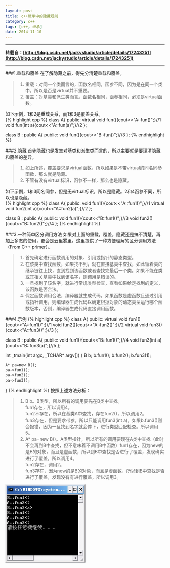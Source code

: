 ```yaml
---
layout: post
title: c++继承中的隐藏规则
category: c++
tags: [c++, 继承]
date: 2014-11-10
---
```



---
**转载自：[http://blog.csdn.net/jackystudio/article/details/17243251](http://blog.csdn.net/jackystudio/article/details/17243251)**

---

###1.重载和覆盖
在了解隐藏之前，得先分清楚重载和覆盖。  

> 1. 重载：对同一个类而言的，函数名相同，函参不同，因为是在同一个类中，所以是否是virtual并不重要。  
> 2. 覆盖：对基类和派生类而言。函数名相同，函参相同，必须是virtual函数。  

如下示例，1和2是重载关系，而1和3是覆盖关系。  
{% highlight cpp %}
class A{
public:
	virtual void fun(){cout<<"A::fun()";}//1
	void fun(int a){cout<<"A::fun(a)";}//2
};

class B : public A{
public:
	void fun(){cout<<"B::fun()";}//3
};
{% endhighlight %}

###2.隐藏
首先隐藏也是发生对基类和派生类而言的，所以主要就是要理清隐藏和覆盖的差异。  

> 1. 如上所述，覆盖要求是virtual函数，所以如果是不带virtual的同名同参函数，那么就是隐藏。  
> 2. 不管有没有virtual标识，函参不一样，那么也是隐藏。

<!-- more -->
如下示例，1和3同名同参，但是无virtual标识，所以是隐藏。2和4函参不同，所以也是隐藏。  
{% highlight cpp %}
class A{
public:
	void fun1(){cout<<"A::fun1()";}//1
	virtual void fun2(int a){cout<<"A::fun2(a)";}//2
};

class B : public A{
public:
	void fun1(){cout<<"B::fun1()";}//3
	void fun2(){cout<<"B::fun2()";}//4
};
{% endhighlight %}

###3.一种简单区分调用方法
如果对上面的重载，覆盖，隐藏还是搞不清楚，再加上多态的使用，更会是云里雾里。这里提供了一种方便理解的区分调用方法（From C++ primer）。  

> 1. 首先确定进行函数调用的对象、引用或指针的静态类型。  
> 2. 在该类中查找函数，如果找不到，就在直接基类中查找，如此循着类的继承链往上找，直到找到该函数或者查找完最后一个类。如果不能在类或其相关基类中找到该名字，则调用是错误的。  
> 3. 一旦找到了该名字，就进行常规类型检查，查看如果给定找到的定义，该函数是否合法。  
> 4. 假定函数调用合法，编译器就生成代码。如果函数是虚函数且通过引用或指针调用，则编译器生成代码以确定根据对象的动态类型运行哪个函数版本，否则，编译器生成代码直接调用函数。  

###4.示例
{% highlight cpp %}
class A{
public:
	virtual void fun1(){cout<<"A::fun1()";}//1
	void fun2(){cout<<"A::fun2()";}//2
	virtual void fun3(){cout<<"A::fun3()";}//3
};

class B : public A{
public:
	void fun1(){cout<<"B::fun1()";}//4
	void fun3(int a){cout<<"B::fun3(a)";}//5
};

int _tmain(int argc, _TCHAR* argv[])
{
	B b;
	b.fun1();
	b.fun2();
	b.fun3(1);

	A* pa=new B();
	pa->fun1();
	pa->fun2();
	pa->fun3();
}
{% endhighlight %}
按照上述方法分析：  

> 1. B b。B类型，所以所有的调用要先在B类中查找。  
fun1存在，所以调用4。  
fun2不存在，所以在基类A中查找，存在fun2()，所以调用2。  
fun3存在，但是要求带参，所以只能调用fun3(int a)，如果b.fun3()则会报错，因为一旦找到名字就会停下，进行类型匹配检查。所以调用5。
> 2. A* pa=new B()。A类型指针，所以所有的调用要现在A类中查找（此时不会再到B中查找，但不意味着不调用B中函数）fun1存在，因为new的是B的对象，而且是虚函数，所以到B中查找是否进行了覆盖，发现确实进行了覆盖，所以调用4。  
fun2存在，调用2。  
fun3存在，因为new的是B的对象，而且是虚函数，所以到B中查找是否进行了覆盖，发现没有有进行覆盖，所以调用3。

![cppresult](/images/cppresult_2014_11_10.jpg)  

